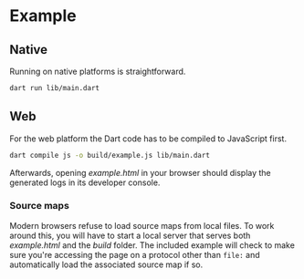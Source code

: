 # Example

## Native

Running on native platforms is straightforward.

```sh
dart run lib/main.dart
```

## Web

For the web platform the Dart code has to be compiled to JavaScript first.

```sh
dart compile js -o build/example.js lib/main.dart
```

Afterwards, opening _example.html_ in your browser should display the generated logs in its
developer console.

### Source maps

Modern browsers refuse to load source maps from local files. To work around this, you will have to
start a local server that serves both _example.html_ and the _build_ folder. The included example
will check to make sure you're accessing the page on a protocol other than `file:` and automatically
load the associated source map if so.
